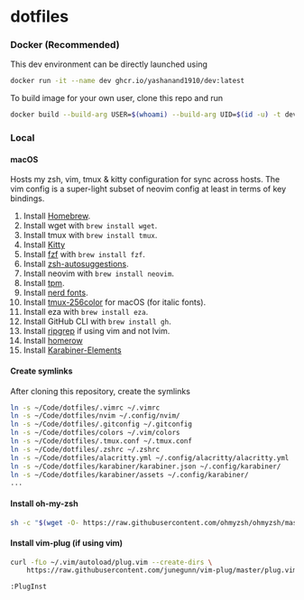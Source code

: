 # dotfiles

### Docker (Recommended)
This dev environment can be directly launched using
```bash
docker run -it --name dev ghcr.io/yashanand1910/dev:latest
```
To build image for your own user, clone this repo and run
```bash
docker build --build-arg USER=$(whoami) --build-arg UID=$(id -u) -t dev .
```

### Local

#### macOS

Hosts my zsh, vim, tmux & kitty configuration for sync across hosts. The vim config is a super-light subset of neovim config at least in terms of key bindings.

1. Install [Homebrew](https://brew.sh).
2. Install wget with `brew install wget`.
3. Install tmux with `brew install tmux`.
4. Install [Kitty](https://sw.kovidgoyal.net/kitty/binary/)
5. Install [fzf](https://github.com/junegunn/fzf) with `brew install fzf`.
6. Install [zsh-autosuggestions](https://github.com/zsh-users/zsh-autosuggestions/blob/master/INSTALL.md).
7. Install neovim with `brew install neovim`.
9. Install [tpm](https://github.com/tmux-plugins/tpm).
10. Install [nerd fonts](https://github.com/ryanoasis/nerd-fonts).
11. Install [tmux-256color](https://gist.github.com/bbqtd/a4ac060d6f6b9ea6fe3aabe735aa9d95) for macOS (for italic fonts).
12. Install eza with `brew install eza`.
13. Install GitHub CLI with `brew install gh`.
14. Install [ripgrep](https://github.com/BurntSushi/ripgrep) if using vim and not lvim.
15. Install [homerow](https://www.homerow.app)
16. Install [Karabiner-Elements](https://karabiner-elements.pqrs.org/index.html)

#### Create symlinks

After cloning this repository, create the symlinks

```bash
ln -s ~/Code/dotfiles/.vimrc ~/.vimrc
ln -s ~/Code/dotfiles/nvim ~/.config/nvim/
ln -s ~/Code/dotfiles/.gitconfig ~/.gitconfig
ln -s ~/Code/dotfiles/colors ~/.vim/colors
ln -s ~/Code/dotfiles/.tmux.conf ~/.tmux.conf
ln -s ~/Code/dotfiles/.zshrc ~/.zshrc
ln -s ~/Code/dotfiles/alacritty.yml ~/.config/alacritty/alacritty.yml
ln -s ~/Code/dotfiles/karabiner/karabiner.json ~/.config/karabiner/
ln -s ~/Code/dotfiles/karabiner/assets ~/.config/karabiner/
...
```

#### Install oh-my-zsh

```bash
sh -c "$(wget -O- https://raw.githubusercontent.com/ohmyzsh/ohmyzsh/master/tools/install.sh)"
```

#### Install vim-plug (if using vim)

```bash
curl -fLo ~/.vim/autoload/plug.vim --create-dirs \
    https://raw.githubusercontent.com/junegunn/vim-plug/master/plug.vim
```   
```bash
:PlugInst
```
